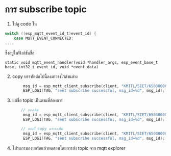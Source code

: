# การ subscribe topic

1. ไปดู code ใน  

```c
switch ((esp_mqtt_event_id_t)event_id) {
    case MQTT_EVENT_CONNECTED:
....    
```
ซึ่งอยู่ในฟังก์ชันชื่อ 
```
static void mqtt_event_handler(void *handler_args, esp_event_base_t base, int32_t event_id, void *event_data)
```

2. copy บรรทัดต่อไปนี้ลงมาวางไว้ด้านล่าง
```c
        msg_id = esp_mqtt_client_subscribe(client, "KMITL/SIET/65030000/topic/qos1", 1);
        ESP_LOGI(TAG, "sent subscribe successful, msg_id=%d", msg_id);
```
3. แก้ชื่อ topic เป็นตามที่ต้องการ

```c
       // ของเดิม
        msg_id = esp_mqtt_client_subscribe(client, "KMITL/SIET/65030000/topic/qos1", 1);
        ESP_LOGI(TAG, "sent subscribe successful, msg_id=%d", msg_id);

       // ของที่ copy มาวางเพิ่ม
        msg_id = esp_mqtt_client_subscribe(client, "KMITL/SIET/65030000/topic/LED", 1);  // เปลี่ยน .../qos1 เป็น .../LED
        ESP_LOGI(TAG, "sent subscribe successful, msg_id=%d", msg_id);
```
4. โปรแกรมลงบอร์ดแล้วทดสอบโดยการส่ง topic จาก mqtt explorer



